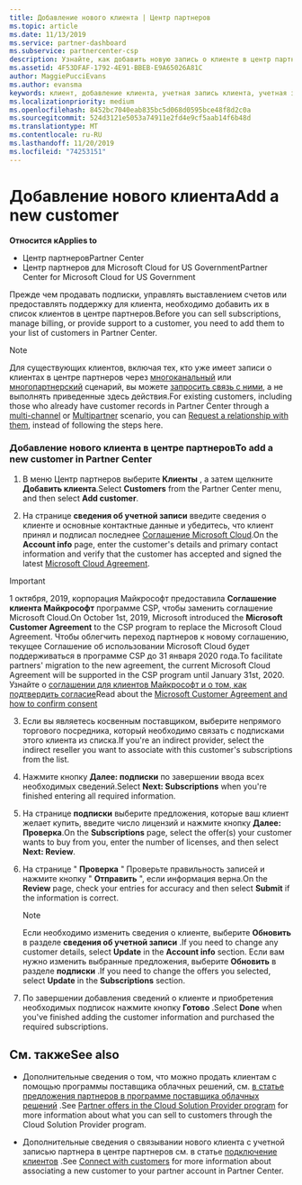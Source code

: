 ```yaml
---
title: Добавление нового клиента | Центр партнеров
ms.topic: article
ms.date: 11/13/2019
ms.service: partner-dashboard
ms.subservice: partnercenter-csp
description: Узнайте, как добавить новую запись о клиенте в центр партнеров. Затем можно продать клиентские подписки, управлять выставлением счетов или предоставлять поддержку клиентов.
ms.assetid: 4F53DFAF-1792-4E91-BBEB-E9A65026A81C
author: MaggiePucciEvans
ms.author: evansma
keywords: клиент, добавление клиента, учетная запись клиента, учетная запись клиента в Центре партнеров, клиенты, добавление клиентов, создание учетной записи клиента
ms.localizationpriority: medium
ms.openlocfilehash: 8452bc7040eab835bc5d068d0595bce48f8d2c0a
ms.sourcegitcommit: 524d3121e5053a74911e2fd4e9cf5aab14f6b48d
ms.translationtype: MT
ms.contentlocale: ru-RU
ms.lasthandoff: 11/20/2019
ms.locfileid: "74253151"
---
```

# <a name="add-a-new-customer"></a><span data-ttu-id="bd735-105">Добавление нового клиента</span><span class="sxs-lookup"><span data-stu-id="bd735-105">Add a new customer</span></span>

<span data-ttu-id="bd735-106">**Относится к**</span><span class="sxs-lookup"><span data-stu-id="bd735-106">**Applies to**</span></span>

-  <span data-ttu-id="bd735-107">Центр партнеров</span><span class="sxs-lookup"><span data-stu-id="bd735-107">Partner Center</span></span>
-  <span data-ttu-id="bd735-108">Центр партнеров для Microsoft Cloud for US Government</span><span class="sxs-lookup"><span data-stu-id="bd735-108">Partner Center for Microsoft Cloud for US Government</span></span>

<span data-ttu-id="bd735-109">Прежде чем продавать подписки, управлять выставлением счетов или предоставлять поддержку для клиента, необходимо добавить их в список клиентов в центре партнеров.</span><span class="sxs-lookup"><span data-stu-id="bd735-109">Before you can sell subscriptions, manage billing, or provide support to a customer, you need to add them to your list of customers in Partner  Center.</span></span>

>[!NOTE]
><span data-ttu-id="bd735-110">Для существующих клиентов, включая тех, кто уже имеет записи о клиентах в центре партнеров через [многоканальный](multichannel.md) или [многопартнерский](multipartner.md) сценарий, вы можете [запросить связь с ними](request-a-relationship-with-a-customer.md), а не выполнять приведенные здесь действия.</span><span class="sxs-lookup"><span data-stu-id="bd735-110">For existing customers, including those who already have customer records in Partner Center through a [multi-channel](multichannel.md) or [Multipartner](multipartner.md) scenario, you can [Request a relationship with them](request-a-relationship-with-a-customer.md), instead of following the steps here.</span></span>

### <a name="to-add-a-new-customer-in-partner-center"></a><span data-ttu-id="bd735-111">Добавление нового клиента в центре партнеров</span><span class="sxs-lookup"><span data-stu-id="bd735-111">To add a new customer in Partner Center</span></span>

1. <span data-ttu-id="bd735-112">В меню Центр партнеров выберите **Клиенты** , а затем щелкните **Добавить клиента**.</span><span class="sxs-lookup"><span data-stu-id="bd735-112">Select **Customers** from the Partner Center menu, and then select **Add customer**.</span></span>

2. <span data-ttu-id="bd735-113">На странице **сведения об учетной записи** введите сведения о клиенте и основные контактные данные и убедитесь, что клиент принял и подписал последнее [Соглашение Microsoft Cloud](agreements.md).</span><span class="sxs-lookup"><span data-stu-id="bd735-113">On the **Account info** page, enter the customer's details and primary contact information and verify that the customer has accepted and signed the latest [Microsoft Cloud Agreement](agreements.md).</span></span>

>[!IMPORTANT] 
> <span data-ttu-id="bd735-114">1 октября, 2019, корпорация Майкрософт предоставила **Соглашение клиента Майкрософт** программе CSP, чтобы заменить соглашение Microsoft Cloud.</span><span class="sxs-lookup"><span data-stu-id="bd735-114">On October 1st, 2019, Microsoft introduced the **Microsoft Customer Agreement** to the CSP program to replace the Microsoft Cloud Agreement.</span></span> <span data-ttu-id="bd735-115">Чтобы облегчить переход партнеров к новому соглашению, текущее Соглашение об использовании Microsoft Cloud будет поддерживаться в программе CSP до 31 января 2020 года.</span><span class="sxs-lookup"><span data-stu-id="bd735-115">To facilitate partners' migration to the new agreement, the current Microsoft Cloud Agreement will be supported in the CSP program until January 31st, 2020.</span></span> <span data-ttu-id="bd735-116">Узнайте о [соглашении для клиентов Майкрософт и о том, как подтвердить согласие](confirm-customer-consent.md)</span><span class="sxs-lookup"><span data-stu-id="bd735-116">Read about the [Microsoft Customer Agreement and how to confirm consent](confirm-customer-consent.md)</span></span>
  
3. <span data-ttu-id="bd735-117">Если вы являетесь косвенным поставщиком, выберите непрямого торгового посредника, который необходимо связать с подписками этого клиента из списка.</span><span class="sxs-lookup"><span data-stu-id="bd735-117">If you're an indirect provider, select the indirect reseller you want to associate with this customer's subscriptions from the list.</span></span>

4. <span data-ttu-id="bd735-118">Нажмите кнопку **Далее: подписки** по завершении ввода всех необходимых сведений.</span><span class="sxs-lookup"><span data-stu-id="bd735-118">Select **Next: Subscriptions** when you're finished entering all required information.</span></span>

5. <span data-ttu-id="bd735-119">На странице **подписки** выберите предложения, которые ваш клиент желает купить, введите число лицензий и нажмите кнопку **Далее: Проверка**.</span><span class="sxs-lookup"><span data-stu-id="bd735-119">On the **Subscriptions** page, select the offer(s) your customer wants to buy from you, enter the number of licenses, and then select **Next: Review**.</span></span>

6. <span data-ttu-id="bd735-120">На странице " **Проверка** " Проверьте правильность записей и нажмите кнопку " **Отправить** ", если информация верна.</span><span class="sxs-lookup"><span data-stu-id="bd735-120">On the **Review** page, check your entries for accuracy and then select **Submit** if the information is correct.</span></span>

    >[!NOTE]
    ><span data-ttu-id="bd735-121">Если необходимо изменить сведения о клиенте, выберите **Обновить** в разделе **сведения об учетной записи** .</span><span class="sxs-lookup"><span data-stu-id="bd735-121">If you need to change any customer details, select **Update** in the **Account info** section.</span></span> <span data-ttu-id="bd735-122">Если вам нужно изменить выбранные предложения, выберите **Обновить** в разделе **подписки** .</span><span class="sxs-lookup"><span data-stu-id="bd735-122">If you need to change the offers you selected, select **Update** in the **Subscriptions** section.</span></span>

7. <span data-ttu-id="bd735-123">По завершении добавления сведений о клиенте и приобретения необходимых подписок нажмите кнопку **Готово** .</span><span class="sxs-lookup"><span data-stu-id="bd735-123">Select **Done** when you've finished adding the customer information and purchased the required subscriptions.</span></span>

## <a name="see-also"></a><span data-ttu-id="bd735-124">См. также</span><span class="sxs-lookup"><span data-stu-id="bd735-124">See also</span></span>

- <span data-ttu-id="bd735-125">Дополнительные сведения о том, что можно продать клиентам с помощью программы поставщика облачных решений, см. [в статье предложения партнеров в программе поставщика облачных решений](csp-offers.md) .</span><span class="sxs-lookup"><span data-stu-id="bd735-125">See [Partner offers in the Cloud Solution Provider program](csp-offers.md) for more information about what you can sell to customers through the Cloud Solution Provider program.</span></span>

- <span data-ttu-id="bd735-126">Дополнительные сведения о связывании нового клиента с учетной записью партнера в центре партнеров см. в статье [подключение клиентов](customer-accounts.md) .</span><span class="sxs-lookup"><span data-stu-id="bd735-126">See [Connect with customers](customer-accounts.md) for more information about associating a new customer to your partner account in Partner Center.</span></span>